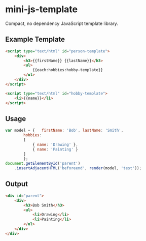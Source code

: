 # mini-js-template
Compact, no dependency JavaScript template library.

## Example Template
```HTML
<script type="text/html" id="person-template">
	<div>
		<h3>{{firstName}} {{lastName}}</h3>
		<ul>
			{{each:hobbies:hobby-template}}
		</ul>
	</div>
</script>

<script type="text/html" id="hobby-template">
	<li>{{name}}</li>
</script>
```

## Usage
```Javascript
var model = {   firstName: 'Bob', lastName: 'Smith', 
		hobbies:
		[
			{ name: 'Drawing' }, 
			{ name: 'Painting' } 
		]
	    };
document.getElementById('parent')
	.insertAdjacentHTML('beforeend', render(model, 'test'));
```

## Output
```HTML
<div id="parent">
	<div>
		<h3>Bob Smith</h3>
		<ul>
			<li>Drawing</li>
			<li>Painting</li>
		</ul>
	</div>
</div>
```